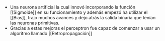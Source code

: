 - Una neurona artificial la cual innovó incorporando la función [[Sigmoide]] en su funcionamiento y además empezó ha utilizar el [[Bias]], trajo muchos avances y dejo atrás la salida binaria que tenían las neuronas primitivas.
- Gracias a estas mejoras el perceptron fue capaz de comenzar a usar un algoritmo llamado [[Retropropagación]]